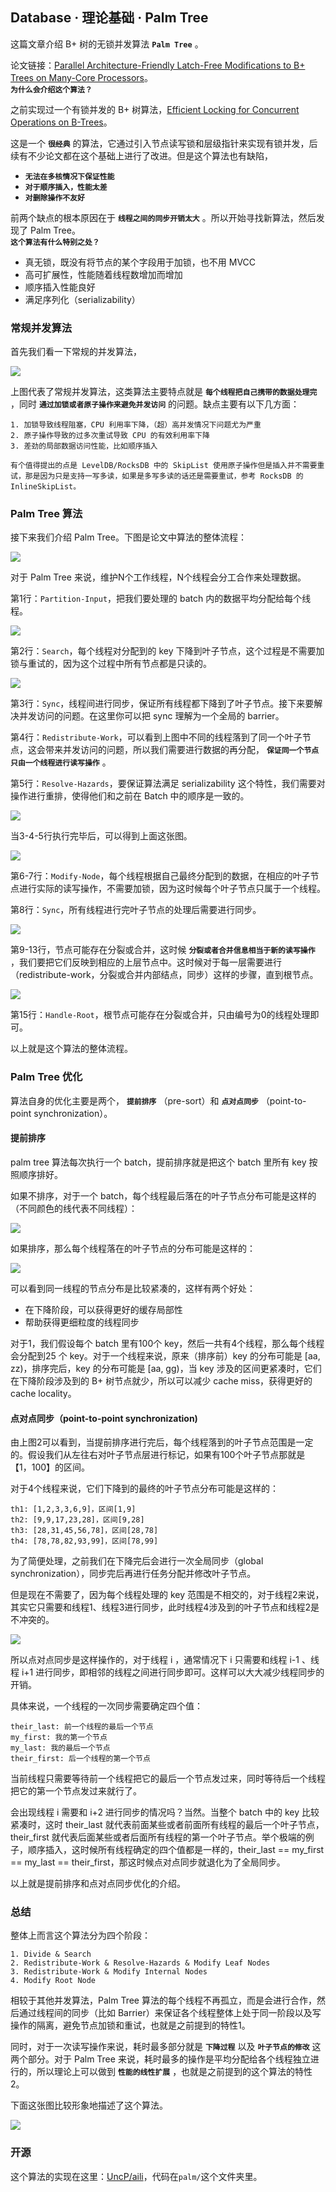 ## Database · 理论基础 · Palm Tree


这篇文章介绍 B+ 树的无锁并发算法 **`Palm Tree`** 。  


论文链接：[Parallel Architecture-Friendly Latch-Free Modifications to B+ Trees on Many-Core Processors][12]。   **`为什么会介绍这个算法？`**   


之前实现过一个有锁并发的 B+ 树算法，[Efficient Locking for Concurrent Operations on B-Trees][13]。  


这是一个 **`很经典`** 的算法，它通过引入节点读写锁和层级指针来实现有锁并发，后续有不少论文都在这个基础上进行了改进。但是这个算法也有缺陷，  


* **`无法在多核情况下保证性能`** 
* **`对于顺序插入，性能太差`** 
* **`对删除操作不友好`** 



前两个缺点的根本原因在于 **`线程之间的同步开销太大`** 。所以开始寻找新算法，然后发现了 Palm Tree。   **`这个算法有什么特别之处？`**   


* 真无锁，既没有将节点的某个字段用于加锁，也不用 MVCC
* 高可扩展性，性能随着线程数增加而增加
* 顺序插入性能良好
* 满足序列化（serializability）


### 常规并发算法


首先我们看一下常规的并发算法，  


![][0]  


上图代表了常规并发算法，这类算法主要特点就是 **`每个线程把自己携带的数据处理完`** ，同时 **`通过加锁或者原子操作来避免并发访问`** 的问题。缺点主要有以下几方面：  

```LANG
1. 加锁导致线程阻塞，CPU 利用率下降，（超）高并发情况下问题尤为严重
2. 原子操作导致的过多次重试导致 CPU 的有效利用率下降
3. 差劲的局部数据访问性能，比如顺序插入

有个值得提出的点是 LevelDB/RocksDB 中的 SkipList 使用原子操作但是插入并不需要重试，那是因为只是支持一写多读，如果是多写多读的话还是需要重试，参考 RocksDB 的 InlineSkipList。

```

### Palm Tree 算法


接下来我们介绍 Palm Tree。下图是论文中算法的整体流程：  


![][1]  


对于 Palm Tree 来说，维护N个工作线程，N个线程会分工合作来处理数据。  


第1行：`Partition-Input`，把我们要处理的 batch 内的数据平均分配给每个线程。  


![][2]  


第2行：`Search`，每个线程对分配到的 key 下降到叶子节点，这个过程是不需要加锁与重试的，因为这个过程中所有节点都是只读的。  


![][3]  


第3行：`Sync`，线程间进行同步，保证所有线程都下降到了叶子节点。接下来要解决并发访问的问题。在这里你可以把 sync 理解为一个全局的 barrier。  


第4行：`Redistribute-Work`，可以看到上图中不同的线程落到了同一个叶子节点，这会带来并发访问的问题，所以我们需要进行数据的再分配， **`保证同一个节点只由一个线程进行读写操作`** 。  


第5行：`Resolve-Hazards`，要保证算法满足 serializability 这个特性，我们需要对操作进行重排，使得他们和之前在 Batch 中的顺序是一致的。  


![][4]  


当3-4-5行执行完毕后，可以得到上面这张图。  


![][5]  


第6-7行：`Modify-Node`，每个线程根据自己最终分配到的数据，在相应的叶子节点进行实际的读写操作，不需要加锁，因为这时候每个叶子节点只属于一个线程。  


第8行：`Sync`，所有线程进行完叶子节点的处理后需要进行同步。  


![][6]  


第9-13行，节点可能存在分裂或合并，这时候 **`分裂或者合并信息相当于新的读写操作`** ，我们要把它们反映到相应的上层节点中。这时候对于每一层需要进行（redistribute-work，分裂或合并内部结点，同步）这样的步骤，直到根节点。  


![][7]  


第15行：`Handle-Root`，根节点可能存在分裂或合并，只由编号为0的线程处理即可。  


以上就是这个算法的整体流程。  

### Palm Tree 优化


算法自身的优化主要是两个， **`提前排序`** （pre-sort）和 **`点对点同步`** （point-to-point synchronization）。  

#### 提前排序


palm tree 算法每次执行一个 batch，提前排序就是把这个 batch 里所有 key 按照顺序排好。  


如果不排序，对于一个 batch，每个线程最后落在的叶子节点分布可能是这样的（不同颜色的线代表不同线程）：  


![][8]  


如果排序，那么每个线程落在的叶子节点的分布可能是这样的：  


![][9]  


可以看到同一线程的节点分布是比较紧凑的，这样有两个好处：  


* 在下降阶段，可以获得更好的缓存局部性
* 帮助获得更细粒度的线程同步



对于1，我们假设每个 batch 里有100个 key，然后一共有4个线程，那么每个线程会分配到25 个 key。对于一个线程来说，原来（排序前）key 的分布可能是 [aa, zz)，排序完后，key 的分布可能是 [aa, gg)，当 key 涉及的区间更紧凑时，它们在下降阶段涉及到的 B+ 树节点就少，所以可以减少 cache miss，获得更好的 cache locality。  

#### 点对点同步（point-to-point synchronization)


由上图2可以看到，当提前排序进行完后，每个线程落到的叶子节点范围是一定的。假设我们从左往右对叶子节点层进行标记，如果有100个叶子节点那就是【1，100】的区间。  


对于4个线程来说，它们下降到的最终的叶子节点分布可能是这样的：  

```LANG
th1: [1,2,3,3,6,9]，区间[1,9]
th2: [9,9,17,23,28]，区间[9,28]
th3: [28,31,45,56,78]，区间[28,78]
th4: [78,78,82,93,99]，区间[78,99]

```


为了简便处理，之前我们在下降完后会进行一次全局同步（global synchronization），同步完后再进行任务分配并修改叶子节点。  


但是现在不需要了，因为每个线程处理的 key 范围是不相交的，对于线程2来说，其实它只需要和线程1、线程3进行同步，此时线程4涉及到的叶子节点和线程2是不冲突的。  


![][10]  


所以点对点同步是这样操作的，对于线程 i ，通常情况下 i  只需要和线程 i-1 、线程 i+1  进行同步，即相邻的线程之间进行同步即可。这样可以大大减少线程同步的开销。  


具体来说，一个线程的一次同步需要确定四个值：  

```LANG
their_last: 前一个线程的最后一个节点
my_first: 我的第一个节点
my_last: 我的最后一个节点
their_first: 后一个线程的第一个节点

```


当前线程只需要等待前一个线程把它的最后一个节点发过来，同时等待后一个线程把它的第一个节点发过来就行了。  


会出现线程 i  需要和 i+2  进行同步的情况吗？当然。当整个 batch 中的 key 比较紧凑时，这时 their_last 就代表前面某些或者前面所有线程的最后一个叶子节点，their_first 就代表后面某些或者后面所有线程的第一个叶子节点。举个极端的例子，顺序插入，这时候所有线程确定的四个值都是一样的，their_last == my_first == my_last == their_first，那这时候点对点同步就退化为了全局同步。  


以上就是提前排序和点对点同步优化的介绍。  

### 总结


整体上而言这个算法分为四个阶段：  

```LANG
1. Divide & Search
2. Redistribute-Work & Resolve-Hazards & Modify Leaf Nodes
3. Redistribute-Work & Modify Internal Nodes
4. Modify Root Node

```


相较于其他并发算法，Palm Tree 算法的每个线程不再孤立，而是会进行合作，然后通过线程间的同步（比如 Barrier）来保证各个线程整体上处于同一阶段以及写操作的隔离，避免节点加锁和重试，也就是之前提到的特性1。  


同时，对于一次读写操作来说，耗时最多部分就是 **`下降过程`** 以及 **`叶子节点的修改`** 这两个部分。对于 Palm Tree 来说，耗时最多的操作是平均分配给各个线程独立进行的，所以理论上可以做到 **`性能的线性扩展`** ，也就是之前提到的这个算法的特性2。  


下面这张图比较形象地描述了这个算法。  


![][11]  

### 开源


这个算法的实现在这里：[UncP/aili][14]，代码在`palm/`这个文件夹里。  


[12]: https://link.zhihu.com/?target=http%3A//www.vldb.org/pvldb/vol4/p795-sewall.pdf
[13]: https://link.zhihu.com/?target=https%3A//www.csd.uoc.gr/~hy460/pdf/p650-lehman.pdf
[14]: https://github.com/UncP/aili
[0]: http://mysql.taobao.org/monthly/pic/201909/2019-09-palm-tree-normal.jpg
[1]: http://mysql.taobao.org/monthly/pic/201909/./2019-09-palm-tree-algorithm.jpg
[2]: http://mysql.taobao.org/monthly/pic/201909/./2019-09-palm-tree-divide.jpg
[3]: http://mysql.taobao.org/monthly/pic/201909/./2019-09-palm-tree-search.jpg
[4]: http://mysql.taobao.org/monthly/pic/201909/./2019-09-palm-tree-redistribute.jpg
[5]: http://mysql.taobao.org/monthly/pic/201909/./2019-09-palm-tree-modify.jpg
[6]: http://mysql.taobao.org/monthly/pic/201909/./2019-09-palm-tree-modify-internal.jpg
[7]: http://mysql.taobao.org/monthly/pic/201909/./2019-09-palm-tree-modify-root.jpg
[8]: http://mysql.taobao.org/monthly/pic/201909/./2019-09-palm-tree-presort1.jpg
[9]: http://mysql.taobao.org/monthly/pic/201909/./2019-09-palm-tree-presort2.jpg
[10]: http://mysql.taobao.org/monthly/pic/201909/./2019-09-palm-tree-point.jpg
[11]: http://mysql.taobao.org/monthly/pic/201909/./2019-09-palm-tree-desc.jpg